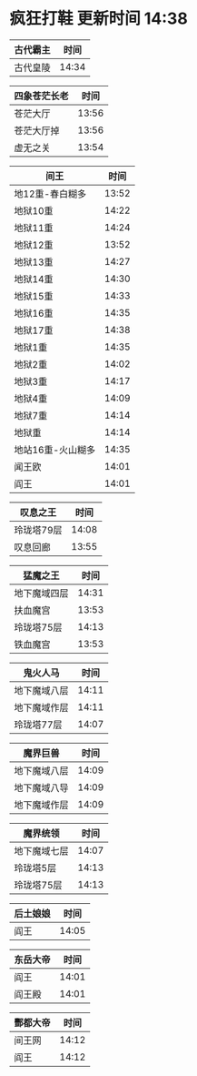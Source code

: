 # 疯狂打鞋 更新时间 14:38

| 古代霸主   | 时间    |
|--------|-------|
| 古代皇陵 | 14:34 |

| 四象苍茫长老   | 时间    |
|--------|-------|
| 苍茫大厅 | 13:56 |
| 苍茫大厅掉 | 13:56 |
| 虚无之关 | 13:54 |

| 间王   | 时间    |
|--------|-------|
| 地12重-春白糊多 | 13:52 |
| 地狱10重 | 14:22 |
| 地狱11重 | 14:24 |
| 地狱12重 | 13:52 |
| 地狱13重 | 14:27 |
| 地狱14重 | 14:30 |
| 地狱15重 | 14:33 |
| 地狱16重 | 14:35 |
| 地狱17重 | 14:38 |
| 地狱1重 | 14:35 |
| 地狱2重 | 14:02 |
| 地狱3重 | 14:17 |
| 地狱4重 | 14:09 |
| 地狱7重 | 14:14 |
| 地狱重 | 14:14 |
| 地站16重-火山糊多 | 14:35 |
| 闻王欧 | 14:01 |
| 阎王 | 14:01 |

| 叹息之王   | 时间    |
|--------|-------|
| 玲珑塔79层 | 14:08 |
| 叹息回廊 | 13:55 |

| 猛魔之王   | 时间    |
|--------|-------|
| 地下魔域四层 | 14:31 |
| 扶血魔宫 | 13:53 |
| 玲珑塔75层 | 14:13 |
| 铁血魔宫 | 13:53 |

| 鬼火人马   | 时间    |
|--------|-------|
| 地下魔域八层 | 14:11 |
| 地下魔域作层 | 14:11 |
| 玲珑塔77层 | 14:07 |

| 魔界巨兽   | 时间    |
|--------|-------|
| 地下魔域八层 | 14:09 |
| 地下魔域八导 | 14:09 |
| 地下魔域作层 | 14:09 |

| 魔界统领   | 时间    |
|--------|-------|
| 地下魔域七层 | 14:07 |
| 玲珑塔5层 | 14:13 |
| 玲珑塔75层 | 14:13 |

| 后土娘娘   | 时间    |
|--------|-------|
| 阎王 | 14:05 |

| 东岳大帝   | 时间    |
|--------|-------|
| 阎王 | 14:01 |
| 阎王殿 | 14:01 |

| 酆都大帝   | 时间    |
|--------|-------|
| 间王网 | 14:12 |
| 阎王 | 14:12 |